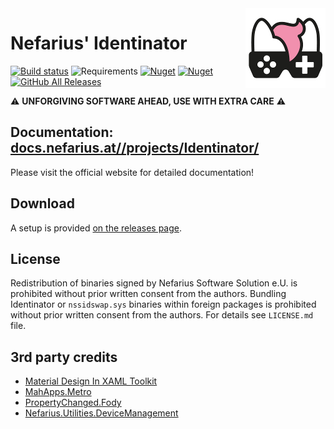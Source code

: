 <img src="assets/NSS-128x128.png" align="right" />

# Nefarius' Identinator

[![Build status](https://ci.appveyor.com/api/projects/status/6mpsnmo569anfhoa?svg=true)](https://ci.appveyor.com/project/nefarius/identinator) ![Requirements](https://img.shields.io/badge/Requires-.NET%206.0-blue.svg) [![Nuget](https://img.shields.io/nuget/v/Nefarius.Drivers.Identinator?label=NuGet%20version)](https://www.nuget.org/packages/Nefarius.Drivers.Identinator/) [![Nuget](https://img.shields.io/nuget/dt/Nefarius.Drivers.Identinator?label=NuGet%20downloads)](https://www.nuget.org/packages/Nefarius.Drivers.Identinator/) [![GitHub All Releases](https://img.shields.io/github/downloads/nefarius/Identinator/total?label=UI%20downloads)](https://somsubhra.github.io/github-release-stats/?username=nefarius&repository=Identinator)

⚠️ **UNFORGIVING SOFTWARE AHEAD, USE WITH EXTRA CARE** ⚠️

## Documentation: [docs.nefarius.at//projects/Identinator/](https://docs.nefarius.at/projects/Identinator/)

Please visit the official website for detailed documentation!

## Download

A setup is provided [on the releases page](https://github.com/nefarius/Identinator/releases).

## License

Redistribution of binaries signed by Nefarius Software Solution e.U. is prohibited without prior written consent from the authors. Bundling Identinator or `nssidswap.sys` binaries within foreign packages is prohibited without prior written consent from the authors. For details see `LICENSE.md` file.

## 3rd party credits

- [Material Design In XAML Toolkit](https://github.com/MaterialDesignInXAML/MaterialDesignInXamlToolkit)
- [MahApps.Metro](https://github.com/MahApps/MahApps.Metro)
- [PropertyChanged.Fody](https://github.com/Fody/PropertyChanged)
- [Nefarius.Utilities.DeviceManagement](https://github.com/nefarius/Nefarius.Utilities.DeviceManagement)
